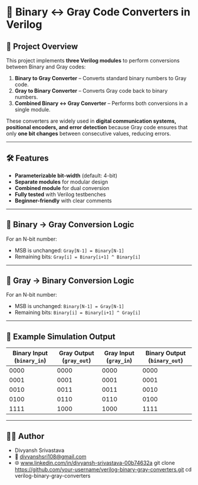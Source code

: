 # 🔢 Binary ↔ Gray Code Converters in Verilog

## 📌 Project Overview
This project implements **three Verilog modules** to perform conversions between Binary and Gray codes:

1. **Binary to Gray Converter** – Converts standard binary numbers to Gray code.
2. **Gray to Binary Converter** – Converts Gray code back to binary numbers.
3. **Combined Binary ↔ Gray Converter** – Performs both conversions in a single module.

These converters are widely used in **digital communication systems, positional encoders, and error detection** because Gray code ensures that only **one bit changes** between consecutive values, reducing errors.

---

## 🛠 Features
- **Parameterizable bit-width** (default: 4-bit)
- **Separate modules** for modular design
- **Combined module** for dual conversion
- **Fully tested** with Verilog testbenches
- **Beginner-friendly** with clear comments

---

## 📜 Binary → Gray Conversion Logic
For an N-bit number:
- MSB is unchanged: `Gray[N-1] = Binary[N-1]`
- Remaining bits: `Gray[i] = Binary[i+1] ^ Binary[i]`

---

## 📜 Gray → Binary Conversion Logic
For an N-bit number:
- MSB is unchanged: `Binary[N-1] = Gray[N-1]`
- Remaining bits: `Binary[i] = Binary[i+1] ^ Gray[i]`

---

## 📌 Example Simulation Output

| Binary Input (`binary_in`) | Gray Output (`gray_out`) | Gray Input (`gray_in`) | Binary Output (`binary_out`) |
| -------------------------- | ------------------------ | ---------------------- | ---------------------------- |
| 0000                       | 0000                     | 0000                   | 0000                         |
| 0001                       | 0001                     | 0001                   | 0001                         |
| 0010                       | 0011                     | 0011                   | 0010                         |
| 0100                       | 0110                     | 0110                   | 0100                         |
| 1111                       | 1000                     | 1000                   | 1111                         |

---

## 👨‍💻 Author
- Divyansh Srivastava
- 📧 divyanshsri108@gmail.com
- 🌐 www.linkedin.com/in/divyansh-srivastava-00b74632a
git clone https://github.com/your-username/verilog-binary-gray-converters.git
cd verilog-binary-gray-converters
